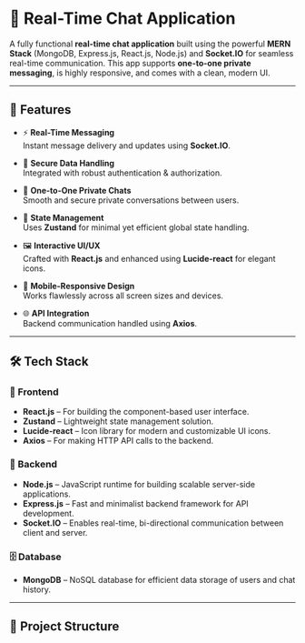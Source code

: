 # 💬 Real-Time Chat Application

A fully functional **real-time chat application** built using the powerful **MERN Stack** (MongoDB, Express.js, React.js, Node.js) and **Socket.IO** for seamless real-time communication. This app supports **one-to-one private messaging**, is highly responsive, and comes with a clean, modern UI.

---

## 🚀 Features

- ⚡ **Real-Time Messaging**  
  Instant message delivery and updates using **Socket.IO**.

- 🔐 **Secure Data Handling**  
  Integrated with robust authentication & authorization.

- 💬 **One-to-One Private Chats**  
  Smooth and secure private conversations between users.

- 🧠 **State Management**  
  Uses **Zustand** for minimal yet efficient global state handling.

- 🖼️ **Interactive UI/UX**  
  Crafted with **React.js** and enhanced using **Lucide-react** for elegant icons.

- 📲 **Mobile-Responsive Design**  
  Works flawlessly across all screen sizes and devices.

- 🌐 **API Integration**  
  Backend communication handled using **Axios**.

---

## 🛠️ Tech Stack

### 🔷 Frontend

- **React.js** – For building the component-based user interface.
- **Zustand** – Lightweight state management solution.
- **Lucide-react** – Icon library for modern and customizable UI icons.
- **Axios** – For making HTTP API calls to the backend.

### 🔶 Backend

- **Node.js** – JavaScript runtime for building scalable server-side applications.
- **Express.js** – Fast and minimalist backend framework for API development.
- **Socket.IO** – Enables real-time, bi-directional communication between client and server.

### 🗄️ Database

- **MongoDB** – NoSQL database for efficient data storage of users and chat history.

---

## 📂 Project Structure

